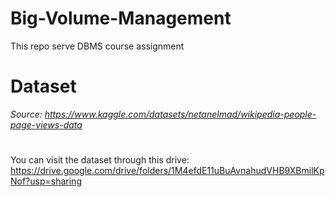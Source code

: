 # Big-Volume-Management
This repo serve DBMS course assignment

# Dataset
*Source: https://www.kaggle.com/datasets/netanelmad/wikipedia-people-page-views-data*
#
You can visit the dataset through this drive: https://drive.google.com/drive/folders/1M4efdE11uBuAvnahudVHB9XBmilKpNof?usp=sharing
